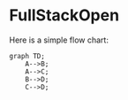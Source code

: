 # FullStackOpen
Here is a simple flow chart:

```mermaid
graph TD;
    A-->B;
    A-->C;
    B-->D;
    C-->D;
```
